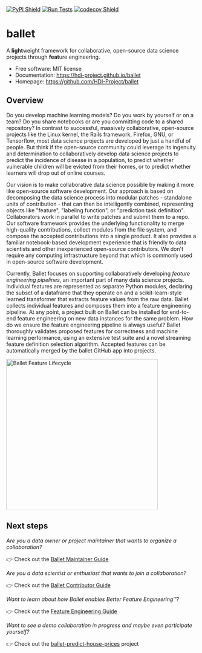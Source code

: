 [![PyPI Shield](https://img.shields.io/pypi/v/ballet.svg)](https://pypi.org/project/ballet)
[![Run Tests](https://github.com/HDI-Project/ballet/workflows/Run%20Tests/badge.svg)](https://github.com/HDI-Project/ballet/actions?query=workflow%3A%22Run+Tests%22)
[![codecov Shield](https://codecov.io/gh/HDI-Project/ballet/branch/master/graph/badge.svg)](https://codecov.io/gh/HDI-Project/ballet)


# ballet

A **light**weight framework for collaborative, open-source data science
projects through **feat**ure engineering.

- Free software: MIT license
- Documentation: https://hdi-project.github.io/ballet
- Homepage: https://github.com/HDI-Project/ballet

## Overview

Do you develop machine learning models? Do you work by yourself or on a team?
Do you share notebooks or are you committing code to a shared repository? In
contrast to successful, massively collaborative, open-source projects like
the Linux kernel, the Rails framework, Firefox, GNU, or Tensorflow, most
data science projects are developed by just a handful of people. But think if
the open-source community could leverage its ingenuity and determination to
collaboratively develop data science projects to predict the incidence of
disease in a population, to predict whether vulnerable children will be evicted
from their homes, or to predict whether learners will drop out of online
courses.

Our vision is to make collaborative data science possible by making it more
like open-source software development. Our approach is based on decomposing the
data science process into modular patches - standalone units of contribution -
that can then be intelligently combined, representing objects like "feature",
"labeling function", or "prediction task definition". Collaborators work in
parallel to write patches and submit them to a repo. Our software framework
provides the underlying functionality to merge high-quality contributions,
collect modules from the file system, and compose the accepted contributions
into a single product. It also provides a familiar notebook-based development
experience that is friendly to data scientists and other inexperienced
open-source contributors. We don't require any computing infrastructure beyond
that which is commonly used in open-source software development.

Currently, Ballet focuses on supporting collaboratively developing
*feature engineering pipelines*, an important part of many data science
projects. Individual features are represented as separate Python modules,
declaring the subset of a dataframe that they operate on and a
scikit-learn-style learned transformer that extracts feature values from the
raw data. Ballet collects individual features and composes them into a
feature engineering pipeline. At any point, a project built on Ballet can be
installed for end-to-end feature engineering on new data instances for the
same problem. How do we ensure the feature engineering pipeline is always
useful? Ballet thoroughly validates proposed features for correctness and
machine learning performance, using an extensive test suite and a novel
streaming feature definition selection algorithm. Accepted features can be
automatically merged by the ballet GitHub app into projects.

<img src="./docs/_static/feature_lifecycle.png" alt="Ballet Feature Lifecycle" width="400" />

## Next steps

*Are you a data owner or project maintainer that wants to organize a
collaboration?*

👉 Check out the [Ballet Maintainer Guide](https://hdi-project.github.io/ballet/maintainer_guide.html)

*Are you a data scientist or enthusiast that wants to join a collaboration?*

👉 Check out the [Ballet Contributor Guide](https://hdi-project.github.io/ballet/contributor_guide.html)

*Want to learn about how Ballet enables Better Feature Engineering™️?*

👉 Check out the [Feature Engineering Guide](https://hdi-project.github.io/ballet/feature_engineering_guide.html)

*Want to see a demo collaboration in progress and maybe even participate yourself?*

👉 Check out the [ballet-predict-house-prices](https://github.com/HDI-Project/ballet-predict-house-prices) project
